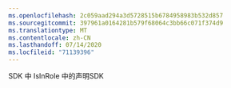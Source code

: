 ```yaml
---
ms.openlocfilehash: 2c059aad294a3d5728515b6784958983b532d857
ms.sourcegitcommit: 397961a0164281b579f68064c3bb66c071f374d9
ms.translationtype: MT
ms.contentlocale: zh-CN
ms.lasthandoff: 07/14/2020
ms.locfileid: "71139396"
---
```

<span data-ttu-id="65e7b-101">SDK 中 IsInRole 中的声明</span><span class="sxs-lookup"><span data-stu-id="65e7b-101">SDK</span></span>